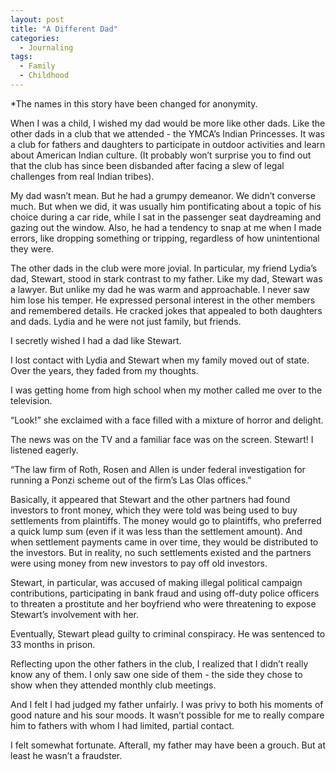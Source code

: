 ```yaml
---
layout: post
title: "A Different Dad"
categories:
  - Journaling
tags:
  - Family
  - Childhood
---
```



*The names in this story have been changed for anonymity.

When I was a child, I wished my dad would be more like other dads.  Like the other dads in a club that we attended - the YMCA’s Indian Princesses.  It was a club for fathers and daughters to participate in outdoor activities and learn about American Indian culture.  (It probably won’t surprise you to find out that the club has since been disbanded after facing a slew of legal challenges from real Indian tribes).  

My dad wasn’t mean.  But he had a grumpy demeanor.  We didn’t converse much.  But when we did, it was usually him pontificating about a topic of his choice during a car ride, while I sat in the passenger seat daydreaming and gazing out the window.  Also, he had a tendency to snap at me when I made errors, like dropping something or tripping, regardless of how unintentional they were.  

The other dads in the club were more jovial.  In particular, my friend Lydia’s dad, Stewart, stood in stark contrast to my father.  Like my dad, Stewart was a lawyer.  But unlike my dad he was warm and approachable.  I never saw him lose his temper.  He expressed personal interest in the other members and remembered details.  He cracked jokes that appealed to both daughters and dads.  Lydia and he were not just family, but friends.  

I secretly wished I had a dad like Stewart.

I lost contact with Lydia and Stewart when my family moved out of state.  Over the years, they faded from my thoughts.   

I was getting home from high school when my mother called me over to the television.  

“Look!” she exclaimed with a face filled with a mixture of horror and delight.  

The news was on the TV and a familiar face was on the screen.  Stewart!  I listened eagerly.

“The law firm of Roth, Rosen and Allen is under federal investigation for running a Ponzi scheme out of the firm’s Las Olas offices.”

Basically, it appeared that Stewart and the other partners had found investors to front money, which they were told was being used to buy settlements from plaintiffs.  The money would go to plaintiffs, who preferred a quick lump sum (even if it was less than the settlement amount).  And when settlement payments came in over time, they would be distributed to the investors.  But in reality, no such settlements existed and the partners were using money from new investors to pay off old investors.

Stewart, in particular, was accused of making illegal political campaign contributions, participating in bank fraud and using off-duty police officers to threaten a prostitute and her boyfriend who were threatening to expose Stewart’s involvement with her.  

Eventually, Stewart plead guilty to criminal conspiracy.  He was sentenced to 33 months in prison.

Reflecting upon the other fathers in the club, I realized that I didn’t really know any of them.  I only saw one side of them - the side they chose to show when they attended monthly club meetings.  

And I felt I had judged my father unfairly.  I was privy to both his moments of good nature and his sour moods.  It wasn’t possible for me to really compare him to fathers with whom I had limited, partial contact.

I felt somewhat fortunate.  Afterall, my father may have been a grouch.  But at least he wasn’t a fraudster.  



